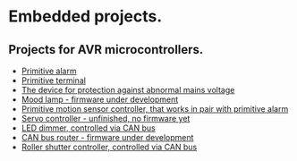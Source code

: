 Embedded projects.
================================================================================

Projects for AVR microcontrollers.
--------------------------------------------------------------------------------
- [Primitive alarm](embedded/tree/master/target/alarm-a)
- [Primitive terminal](embedded/tree/master/target/display)
- [The device for protection against abnormal mains voltage](embedded/tree/master/target/mains-protection)
- [Mood lamp - firmware under development](embedded/tree/master/target/mood-lamp)
- [Primitive motion sensor controller, that works in pair with primitive alarm](embedded/tree/master/target/motion-sensor-controller/firmware/main)
- [Servo controller - unfinished, no firmware yet](embedded/tree/master/target/motor-controller/hardware)
- [LED dimmer, controlled via CAN bus](embedded/tree/master/target/plc-3u-a/firmware/network-led-dimmer)
- [CAN bus router - firmware under development](embedded/tree/master/target/plc-6u-a/firmware/can_router)
- [Roller shutter controller, controlled via CAN bus](embedded/tree/master/target/roller-shutter-controller/firmware/main)
